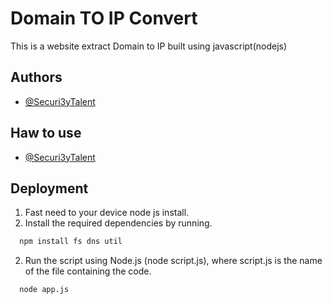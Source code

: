 
# Domain TO IP Convert

This is a website extract Domain to IP built using javascript(nodejs)






## Authors

- [@Securi3yTalent](https://twitter.com/Securi3yTalent)

## Haw to use

- [@Securi3yTalent](https://youtu.be/XpMlYHGINaE)



## Deployment

1. Fast need to your device node js install.
1. Install the required dependencies by running.

```bash
  npm install fs dns util
```
2. Run the script using Node.js (node script.js), where script.js is the name of the file containing the code.
```bash
  node app.js
```
